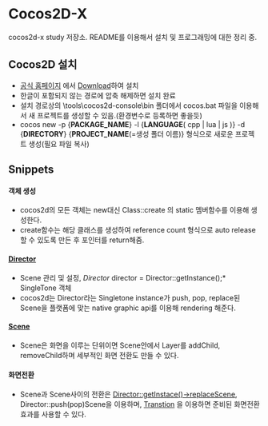 # Cocos2D-X

cocos2d-x study 저장소. README를 이용해서 설치 및 프로그래밍에 대한 정리 중. 

## Cocos2D 설치
* [공식 홈페이지](http://www.cocos2d-x.org/) 에서 [Download](http://www.cocos2d-x.org/download)하여 설치
* 한글이 포함되지 않는 경로에 압축 해제하면 설치 완료
* 설치 경로상의 \tools\cocos2d-console\bin 폴더에서 cocos.bat 파일을 이용해서 새 프로젝트를 생성할 수 있음.(환경변수로 등록하면 좋을듯)
* cocos new -p {**PACKAGE_NAME**} -l {**LANGUAGE**( cpp | lua | js )} -d {**DIRECTORY**} {**PROJECT_NAME**(=생성 폴더 이름)} 형식으로 새로운 프로젝트 생성(필요 파일 복사)

## Snippets

#### 객체 생성
* cocos2d의 모든 객체는 new대신  Class::create 의 static 멤버함수를 이용해 생성한다. 
* create함수는 해당 클래스를 생성하여 reference count 형식으로 auto release 할 수 있도록 만든 후 포인터를 return해줌. 

#### [**Director**](http://www.cocos2d-x.org/reference/native-cpp/V3.4/d7/df3/classcocos2d_1_1_director.html)
* Scene 관리 및 설정, *Director* director = Director::getInstance();* SingleTone 객체
* cocos2d는 Director라는 Singletone instance가 push, pop, replace된 Scene을 플랫폼에 맞는 native graphic api를 이용해 rendering 해준다. 

#### [**Scene**](http://www.cocos2d-x.org/reference/native-cpp/V3.4/d4/d5f/classcocos2d_1_1_scene.html)
* Scene은 화면을 이루는 단위이면 Scene안에서 Layer를 addChild, removeChild하며 세부적인 화면 전환도 만들 수 있다. 

#### 화면전환
* Scene과 Scene사이의 전환은 [Director::getInstace()->replaceScene](http://www.cocos2d-x.org/reference/native-cpp/V3.4/d7/df3/classcocos2d_1_1_director.html#ae693d54396ac5f630814cf1f961de830), Director::push(pop)Scene을 이용하며, [Transtion](http://www.cocos2d-x.org/reference/native-cpp/V3.4/da/d00/group__transition.html) 을 이용하면 준비된 화면전환 효과를 사용할 수 있다.

